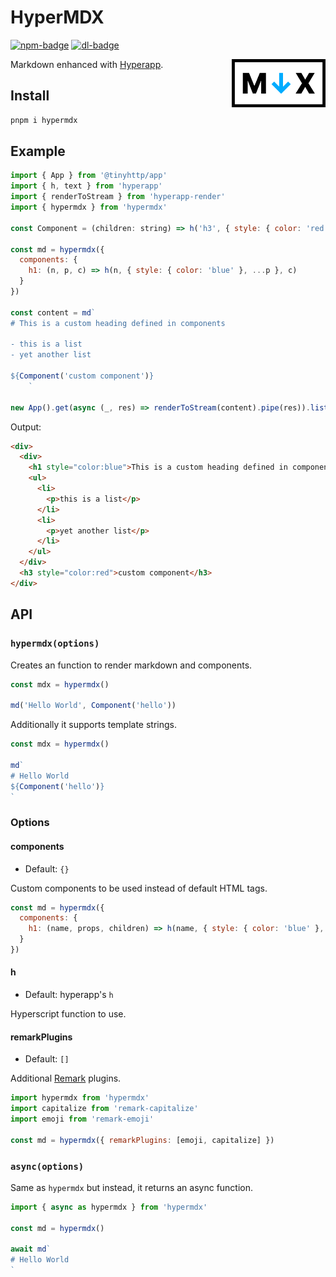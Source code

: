 # HyperMDX

[![npm-badge]][npm-url] [![dl-badge]][npm-url]

 <img src="https://github.com/talentlessguy/hypermdx/blob/master/logo.png" width="150px" align="right" />

Markdown enhanced with [Hyperapp](https://github.com/jorgebucaran/hyperapp).

## Install

```sh
pnpm i hypermdx
```

## Example

```js
import { App } from '@tinyhttp/app'
import { h, text } from 'hyperapp'
import { renderToStream } from 'hyperapp-render'
import { hypermdx } from 'hypermdx'

const Component = (children: string) => h('h3', { style: { color: 'red' } }, text(children))

const md = hypermdx({
  components: {
    h1: (n, p, c) => h(n, { style: { color: 'blue' }, ...p }, c)
  }
})

const content = md`
# This is a custom heading defined in components

- this is a list
- yet another list

${Component('custom component')}
    `

new App().get(async (_, res) => renderToStream(content).pipe(res)).listen(3000)
```

Output:

```html
<div>
  <div>
    <h1 style="color:blue">This is a custom heading defined in components</h1>
    <ul>
      <li>
        <p>this is a list</p>
      </li>
      <li>
        <p>yet another list</p>
      </li>
    </ul>
  </div>
  <h3 style="color:red">custom component</h3>
</div>
```

## API

### `hypermdx(options)`

Creates an function to render markdown and components.

```js
const mdx = hypermdx()

md('Hello World', Component('hello'))
```

Additionally it supports template strings.

```js
const mdx = hypermdx()

md`
# Hello World
${Component('hello')}
`
```

### Options

#### components

- Default: `{}`

Custom components to be used instead of default HTML tags.

```js
const md = hypermdx({
  components: {
    h1: (name, props, children) => h(name, { style: { color: 'blue' }, ...props }, children)
  }
})
```

#### h

- Default: hyperapp's `h`

Hyperscript function to use.

#### remarkPlugins

- Default: `[]`

Additional [Remark](https://github.com/remarkjs/remark) plugins.

```js
import hypermdx from 'hypermdx'
import capitalize from 'remark-capitalize'
import emoji from 'remark-emoji'

const md = hypermdx({ remarkPlugins: [emoji, capitalize] })
```

### `async(options)`

Same as `hypermdx` but instead, it returns an async function.

```js
import { async as hypermdx } from 'hypermdx'

const md = hypermdx()

await md`
# Hello World
`
```

[npm-badge]: https://img.shields.io/npm/v/hypermdx?style=flat-square&color=%234AB8F2
[dl-badge]: https://img.shields.io/npm/dt/hypermdx?style=flat-square&color=%234AB8F2
[npm-url]: https://npmjs.com/package/hypermdx
